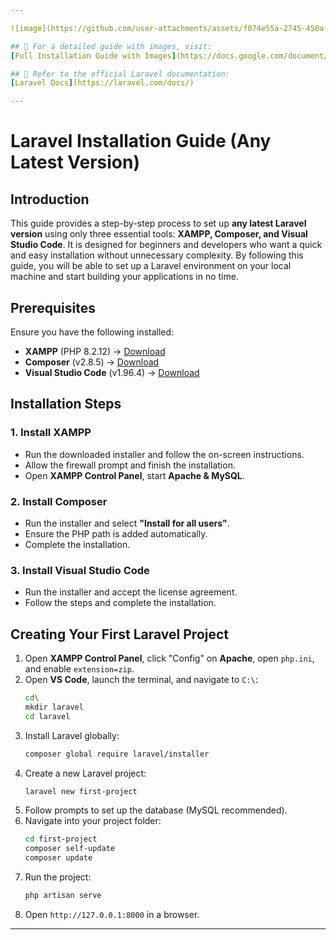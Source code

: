 ```yaml
---

![image](https://github.com/user-attachments/assets/f074e55a-2745-450a-b49d-d3910a076e29)

## 📌 For a detailed guide with images, visit:
[Full Installation Guide with Images](https://docs.google.com/document/d/1lAAB4vIwGqfSxhT8_EPQWEeyoIzXy3rArp5aDYNlW3c/edit?usp=sharing)  

## 📌 Refer to the official Laravel documentation: 
[Laravel Docs](https://laravel.com/docs/)  

---
```


# Laravel Installation Guide (Any Latest Version)  

## Introduction  
This guide provides a step-by-step process to set up **any latest Laravel version** using only three essential tools: **XAMPP, Composer, and Visual Studio Code**. It is designed for beginners and developers who want a quick and easy installation without unnecessary complexity. By following this guide, you will be able to set up a Laravel environment on your local machine and start building your applications in no time.  

## Prerequisites  
Ensure you have the following installed:  
- **XAMPP** (PHP 8.2.12) → [Download](https://sourceforge.net/projects/xampp/files/XAMPP%20Windows/8.2.12/xampp-windows-x64-8.2.12-0-VS16-installer.exe)  
- **Composer** (v2.8.5) → [Download](https://getcomposer.org/Composer-Setup.exe)  
- **Visual Studio Code** (v1.96.4) → [Download](https://code.visualstudio.com/)  

## Installation Steps  

### 1. Install XAMPP  
- Run the downloaded installer and follow the on-screen instructions.  
- Allow the firewall prompt and finish the installation.  
- Open **XAMPP Control Panel**, start **Apache & MySQL**.  

### 2. Install Composer  
- Run the installer and select **"Install for all users"**.  
- Ensure the PHP path is added automatically.  
- Complete the installation.  

### 3. Install Visual Studio Code  
- Run the installer and accept the license agreement.  
- Follow the steps and complete the installation.  

## Creating Your First Laravel Project  

1. Open **XAMPP Control Panel**, click "Config" on **Apache**, open `php.ini`, and enable `extension=zip`.  
2. Open **VS Code**, launch the terminal, and navigate to `C:\`:  
   ```sh
   cd\
   mkdir laravel
   cd laravel
   ```
3. Install Laravel globally:  
   ```sh
   composer global require laravel/installer
   ```
4. Create a new Laravel project:  
   ```sh
   laravel new first-project
   ```
5. Follow prompts to set up the database (MySQL recommended).  
6. Navigate into your project folder:  
   ```sh
   cd first-project
   composer self-update
   composer update
   ```
7. Run the project:  
   ```sh
   php artisan serve
   ```
8. Open `http://127.0.0.1:8000` in a browser.  

---
